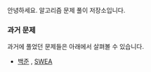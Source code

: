 안녕하세요. 알고리즘 문제 풀이 저장소입니다.

### 과거 문제
과거에 풀었던 문제들은 아래에서 살펴볼 수 있습니다.
+ [백준](https://github.com/jisy2718/_algorithm/tree/master/bakjun#readme) , [SWEA](https://github.com/jisy2718/_algorithm/tree/master/SWEA#readme)
